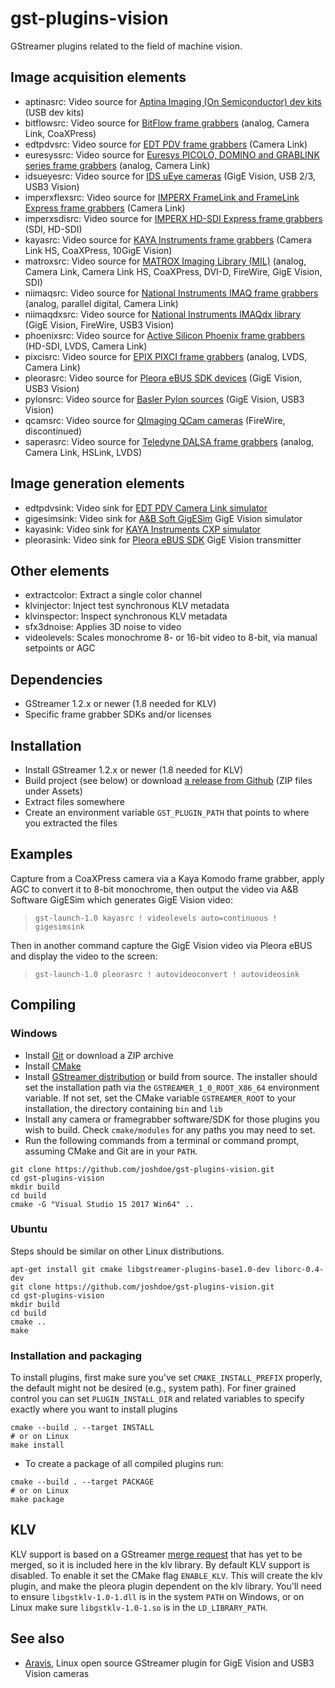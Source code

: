 # gst-plugins-vision

GStreamer plugins related to the field of machine vision.


## Image acquisition elements

- aptinasrc: Video source for [Aptina Imaging (On Semiconductor) dev kits][14] (USB dev kits)
- bitflowsrc: Video source for [BitFlow frame grabbers][10] (analog, Camera Link, CoaXPress)
- edtpdvsrc: Video source for [EDT PDV frame grabbers][1] (Camera Link)
- euresyssrc: Video source for [Euresys PICOLO, DOMINO and GRABLINK series frame grabbers][3] (analog, Camera Link)
- idsueyesrc: Video source for [IDS uEye cameras][11] (GigE Vision, USB 2/3, USB3 Vision)
- imperxflexsrc: Video source for [IMPERX FrameLink and FrameLink Express frame grabbers][5] (Camera Link)
- imperxsdisrc: Video source for [IMPERX HD-SDI Express frame grabbers][15] (SDI, HD-SDI)
- kayasrc: Video source for [KAYA Instruments frame grabbers][16] (Camera Link HS, CoaXPress, 10GigE Vision)
- matroxsrc: Video source for [MATROX Imaging Library (MIL)][12] (analog, Camera Link, Camera Link HS, CoaXPress, DVI-D, FireWire, GigE Vision, SDI)
- niimaqsrc: Video source for [National Instruments IMAQ frame grabbers][6] (analog, parallel digital, Camera Link)
- niimaqdxsrc: Video source for [National Instruments IMAQdx library][7] (GigE Vision, FireWire, USB3 Vision)
- phoenixsrc: Video source for [Active Silicon Phoenix frame grabbers][8] (HD-SDI, LVDS, Camera Link)
- pixcisrc: Video source for [EPIX PIXCI frame grabbers][4] (analog, LVDS, Camera Link)
- pleorasrc: Video source for [Pleora eBUS SDK devices][17] (GigE Vision, USB3 Vision)
- pylonsrc: Video source for [Basler Pylon sources][20] (GigE Vision, USB3 Vision)
- qcamsrc: Video source for [QImaging QCam cameras][21] (FireWire, discontinued)
- saperasrc: Video source for [Teledyne DALSA frame grabbers][9] (analog, Camera Link, HSLink, LVDS)

## Image generation elements

- edtpdvsink: Video sink for [EDT PDV Camera Link simulator][2]
- gigesimsink: Video sink for [A&B Soft GigESim][18] GigE Vision simulator
- kayasink: Video sink for [KAYA Instruments CXP simulator][16]
- pleorasink: Video sink for [Pleora eBUS SDK][19] GigE Vision transmitter

## Other elements

- extractcolor: Extract a single color channel
- klvinjector: Inject test synchronous KLV metadata
- klvinspector: Inspect synchronous KLV metadata
- sfx3dnoise: Applies 3D noise to video
- videolevels: Scales monochrome 8- or 16-bit video to 8-bit, via manual setpoints or AGC


## Dependencies

- GStreamer 1.2.x or newer (1.8 needed for KLV)
- Specific frame grabber SDKs and/or licenses

## Installation

- Install GStreamer 1.2.x or newer (1.8 needed for KLV)
- Build project (see below) or download [a release from Github](https://github.com/joshdoe/gst-plugins-vision/releases) (ZIP files under Assets)
- Extract files somewhere
- Create an environment variable `GST_PLUGIN_PATH` that points to where you extracted the files

## Examples

Capture from a CoaXPress camera via a Kaya Komodo frame grabber, apply AGC to convert it to 8-bit monochrome, then output the video via A&B Software GigESim which generates GigE Vision video:
> `gst-launch-1.0 kayasrc ! videolevels auto=continuous ! gigesimsink`

Then in another command capture the GigE Vision video via Pleora eBUS and display the video to the screen:
> `gst-launch-1.0 pleorasrc ! autovideoconvert ! autovideosink`

## Compiling

### Windows

- Install [Git](https://git-scm.com/) or download a ZIP archive
- Install [CMake](https://cmake.org/)
- Install [GStreamer distribution](https://gstreamer.freedesktop.org/download/)
  or build from source. The installer should set
  the installation path via the `GSTREAMER_1_0_ROOT_X86_64` environment variable. If
  not set, set the CMake variable `GSTREAMER_ROOT` to your installation, the directory
  containing `bin` and `lib`
- Install any camera or framegrabber software/SDK for those plugins you wish to
  build. Check `cmake/modules` for any paths you may need to set.
- Run the following commands from a terminal or command prompt, assuming CMake
  and Git are in your `PATH`.
```
git clone https://github.com/joshdoe/gst-plugins-vision.git
cd gst-plugins-vision
mkdir build
cd build
cmake -G "Visual Studio 15 2017 Win64" ..
```

### Ubuntu

Steps should be similar on other Linux distributions.

```
apt-get install git cmake libgstreamer-plugins-base1.0-dev liborc-0.4-dev
git clone https://github.com/joshdoe/gst-plugins-vision.git
cd gst-plugins-vision
mkdir build
cd build
cmake ..
make
```

### Installation and packaging

To install plugins, first make sure you've set `CMAKE_INSTALL_PREFIX` properly,
the default might not be desired (e.g., system path). For finer grained control
you can set `PLUGIN_INSTALL_DIR` and related variables to specify exactly where
you want to install plugins
```
cmake --build . --target INSTALL
# or on Linux
make install
```
- To create a package of all compiled plugins run:
```
cmake --build . --target PACKAGE
# or on Linux
make package
```

## KLV

KLV support is based on a GStreamer [merge request](https://gitlab.freedesktop.org/gstreamer/gst-plugins-base/-/merge_requests/124) that has yet to be merged, so it is included here in the klv library. By default KLV support is disabled. To enable it set the CMake flag `ENABLE_KLV`. This will create the klv plugin, and make the pleora plugin dependent on the klv library. You'll need to ensure `libgstklv-1.0-1.dll` is in the system `PATH` on Windows, or on Linux make sure `libgstklv-1.0-1.so` is in the `LD_LIBRARY_PATH`.

See also
--------
- [Aravis][13], Linux open source GStreamer plugin for GigE Vision and USB3 Vision cameras

[1]: http://www.edt.com/camera_link.html
[2]: http://www.edt.com/pcidv_cls.html
[3]: http://www.euresys.com/Products/FrameGrabber.asp
[4]: http://www.epixinc.com/products/index.htm#divtab1
[5]: http://www.imperx.com/framegrabbers
[6]: http://sine.ni.com/nips/cds/view/p/lang/en/nid/1292
[7]: http://sine.ni.com/nips/cds/view/p/lang/en/nid/12892
[8]: http://www.activesilicon.com/products_fg_phx.htm
[9]: https://www.teledynedalsa.com/imaging/products/fg/
[10]: http://www.bitflow.com
[11]: http://www.ids-imaging.com
[12]: http://www.matrox.com/imaging
[13]: https://github.com/AravisProject/aravis
[14]: https://www.onsemi.com
[15]: https://www.imperx.com/framegrabbers
[16]: https://kayainstruments.com
[17]: https://www.pleora.com
[18]: http://www.ab-soft.com/gigesim.php
[19]: https://www.pleora.com
[20]: https://www.baslerweb.com/
[21]: https://www.photometrics.com/qimaging
